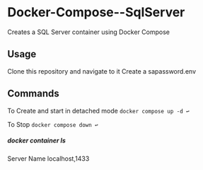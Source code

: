 # Docker-Compose--SqlServer
Creates a SQL Server container using Docker Compose

## Usage
Clone this repository and navigate to it
Create a sapassword.env

## Commands

To Create and start in detached mode `docker compose up -d ↩`

To Stop  `docker compose down ↩`



##### docker container ls


Server Name
localhost,1433
